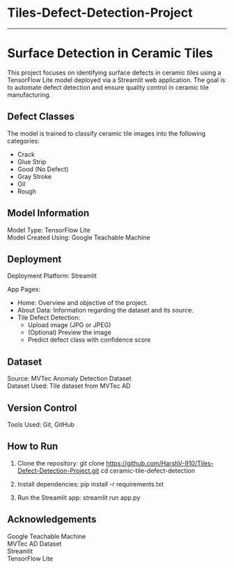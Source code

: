 # Tiles-Defect-Detection-Project
---

# Surface Detection in Ceramic Tiles
This project focuses on identifying surface defects in ceramic tiles using a TensorFlow Lite model deployed via a Streamlit web application. The goal is to automate defect detection and ensure quality control in ceramic tile manufacturing.

## Defect Classes
The model is trained to classify ceramic tile images into the following categories:
- Crack  
- Glue Strip  
- Good (No Defect)  
- Gray Stroke  
- Oil  
- Rough  

## Model Information
Model Type: TensorFlow Lite  
Model Created Using: Google Teachable Machine  

## Deployment
Deployment Platform: Streamlit  

App Pages:
- Home: Overview and objective of the project.  
- About Data: Information regarding the dataset and its source.  
- Tile Defect Detection:  
  - Upload image (JPG or JPEG)  
  - (Optional) Preview the image  
  - Predict defect class with confidence score  

## Dataset
Source: MVTec Anomaly Detection Dataset  
Dataset Used: Tile dataset from MVTec AD  

## Version Control
Tools Used: Git, GitHub  

## How to Run

1. Clone the repository:
git clone https://github.com/HarshV-910/Tiles-Defect-Detection-Project.git
cd ceramic-tile-defect-detection

2. Install dependencies:
pip install -r requirements.txt

3. Run the Streamlit app:
streamlit run app.py

## Acknowledgements
Google Teachable Machine  
MVTec AD Dataset  
Streamlit  
TensorFlow Lite
